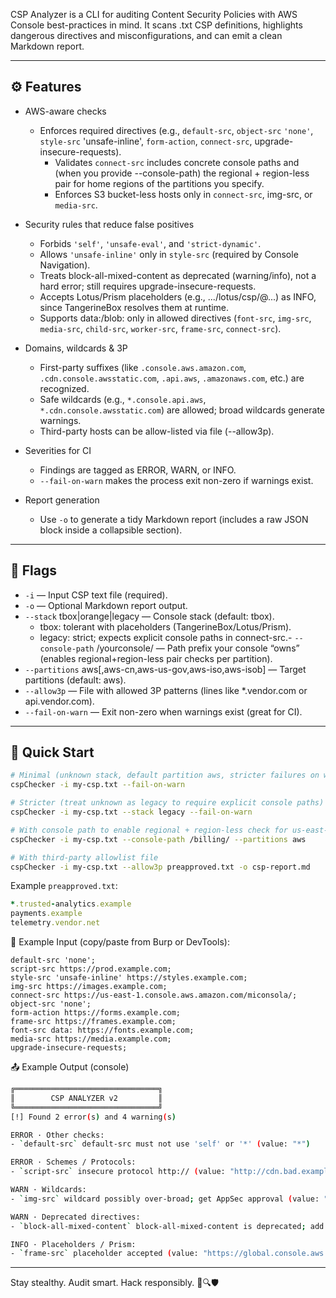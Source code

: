 
CSP Analyzer is a CLI for auditing Content Security Policies with AWS Console best-practices in mind. It scans .txt CSP definitions, highlights dangerous directives and misconfigurations, and can emit a clean Markdown report.

---

## ⚙️ Features

- AWS-aware checks
  - Enforces required directives (e.g., `default-src`, `object-src` `'none'`, `style-src` 'unsafe-inline', `form-action`, `connect-src`, upgrade-insecure-requests).
	- Validates `connect-src` includes concrete console paths and (when you provide --console-path) the regional + region-less pair for home regions of the partitions you specify.
	- Enforces S3 bucket-less hosts only in `connect-src`, img-src, or `media-src`.

- Security rules that reduce false positives
	- Forbids `'self'`, `'unsafe-eval'`, and `'strict-dynamic'`.
	- Allows `'unsafe-inline'` only in `style-src` (required by Console Navigation).
	- Treats block-all-mixed-content as deprecated (warning/info), not a hard error; still requires upgrade-insecure-requests.
	- Accepts Lotus/Prism placeholders (e.g., .../lotus/csp/@...) as INFO, since TangerineBox resolves them at runtime.
	- Supports data:/blob: only in allowed directives (`font-src`, `img-src`, `media-src`, `child-src`, `worker-src`, `frame-src`, ``connect-src``).

- Domains, wildcards & 3P
	- First-party suffixes (like `.console.aws.amazon.com`, `.cdn.console.awsstatic.com`, `.api.aws`, `.amazonaws.com`, etc.) are recognized.
	- Safe wildcards (e.g., `*.console.api.aws`, `*.cdn.console.awsstatic.com`) are allowed; broad wildcards generate warnings.
	- Third-party hosts can be allow-listed via file (--allow3p).

- Severities for CI
	- Findings are tagged as ERROR, WARN, or INFO.
	-	`--fail-on-warn` makes the process exit non-zero if warnings exist.

- Report generation
  - Use `-o` to generate a tidy Markdown report (includes a raw JSON block inside a collapsible section).
---

## 🚩 Flags

- `-i` <file> — Input CSP text file (required).
- `-o` <file> — Optional Markdown report output.
- `--stack` tbox|orange|legacy — Console stack (default: tbox).
  - tbox: tolerant with placeholders (TangerineBox/Lotus/Prism).
  - legacy: strict; expects explicit console paths in connect-src.- 
`--console-path` /yourconsole/ — Path prefix your console “owns” (enables regional+region-less pair checks per partition).
- `--partitions` aws[,aws-cn,aws-us-gov,aws-iso,aws-isob] — Target partitions (default: aws).
- `--allow3p` <file> — File with allowed 3P patterns (lines like *.vendor.com or api.vendor.com).
- `--fail-on-warn` — Exit non-zero when warnings exist (great for CI).

---

## 🚀 Quick Start

```sh
# Minimal (unknown stack, default partition aws, stricter failures on warnings)
cspChecker -i my-csp.txt --fail-on-warn

# Stricter (treat unknown as legacy to require explicit console paths)
cspChecker -i my-csp.txt --stack legacy --fail-on-warn

# With console path to enable regional + region-less check for us-east-1 (aws partition)
cspChecker -i my-csp.txt --console-path /billing/ --partitions aws

# With third-party allowlist file
cspChecker -i my-csp.txt --allow3p preapproved.txt -o csp-report.md
```

Example `preapproved.txt`:
```ruby
*.trusted-analytics.example
payments.example
telemetry.vendor.net
```

📝 Example Input (copy/paste from Burp or DevTools):
```http
default-src 'none';
script-src https://prod.example.com;
style-src 'unsafe-inline' https://styles.example.com;
img-src https://images.example.com;
connect-src https://us-east-1.console.aws.amazon.com/miconsola/;
object-src 'none';
form-action https://forms.example.com;
frame-src https://frames.example.com;
font-src data: https://fonts.example.com;
media-src https://media.example.com;
upgrade-insecure-requests;
```

📤 Example Output (console)
```sh
╔════════════════════════════════╗
║        CSP ANALYZER v2         ║
╚════════════════════════════════╝
[!] Found 2 error(s) and 4 warning(s)

ERROR · Other checks:
- `default-src` default-src must not use 'self' or '*' (value: "*")

ERROR · Schemes / Protocols:
- `script-src` insecure protocol http:// (value: "http://cdn.bad.example")

WARN · Wildcards:
- `img-src` wildcard possibly over-broad; get AppSec approval (value: "https://*.images.example")

WARN · Deprecated directives:
- `block-all-mixed-content` block-all-mixed-content is deprecated; add upgrade-insecure-requests

INFO · Placeholders / Prism:
- `frame-src` placeholder accepted (value: "https://global.console.aws.amazon.com/lotus/csp/@amzn/aws-ccx-regions-availability/1")
```
---

Stay stealthy. Audit smart. Hack responsibly. 🖤🔍🛡️
